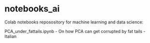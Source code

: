 # notebooks_ai
Colab notebooks reposository for machine learning and data science:

PCA_under_fattails.ipynb -  On how PCA can get corrupted by fat tails - Italian
